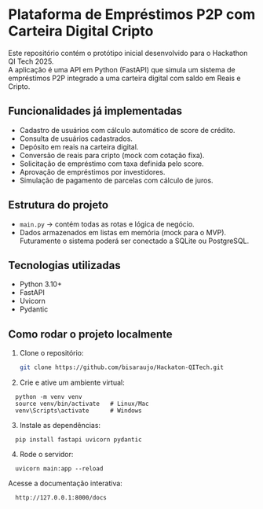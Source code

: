 # Plataforma de Empréstimos P2P com Carteira Digital Cripto

Este repositório contém o protótipo inicial desenvolvido para o Hackathon QI Tech 2025.  
A aplicação é uma API em Python (FastAPI) que simula um sistema de empréstimos P2P integrado a uma carteira digital com saldo em Reais e Cripto.

## Funcionalidades já implementadas
- Cadastro de usuários com cálculo automático de score de crédito.
- Consulta de usuários cadastrados.
- Depósito em reais na carteira digital.
- Conversão de reais para cripto (mock com cotação fixa).
- Solicitação de empréstimo com taxa definida pelo score.
- Aprovação de empréstimos por investidores.
- Simulação de pagamento de parcelas com cálculo de juros.

## Estrutura do projeto
- `main.py` → contém todas as rotas e lógica de negócio.
- Dados armazenados em listas em memória (mock para o MVP).  
  Futuramente o sistema poderá ser conectado a SQLite ou PostgreSQL.

## Tecnologias utilizadas
- Python 3.10+  
- FastAPI  
- Uvicorn  
- Pydantic  

## Como rodar o projeto localmente

1. Clone o repositório:
   ```bash
   git clone https://github.com/bisaraujo/Hackaton-QITech.git

2. Crie e ative um ambiente virtual:
```
  python -m venv venv
  source venv/bin/activate   # Linux/Mac
  venv\Scripts\activate      # Windows
```
3. Instale as dependências:
```
  pip install fastapi uvicorn pydantic

```
4. Rode o servidor:
```
  uvicorn main:app --reload

```
Acesse a documentação interativa:
```
  http://127.0.0.1:8000/docs
